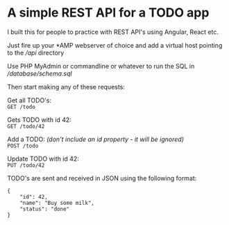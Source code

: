 # A simple REST API for a TODO app

I built this for people to practice with REST API's using Angular, React etc.

Just fire up your *AMP webserver of choice and add a virtual host pointing to the */api* directory  

Use PHP MyAdmin or commandline or whatever to run the SQL in */database/schema.sql*  

Then start making any of these requests:  

Get all TODO's:  
`GET /todo`  

Gets TODO with id 42:  
`GET /todo/42`  

Add a TODO: *(don't include an id property - it will be ignored)*  
`POST /todo`  

Update TODO with id 42:  
`PUT /todo/42`  

TODO's are sent and received in JSON using the following format:

    {  
        "id": 42,  
        "name": "Buy some milk",  
        "status": "done"  
    }  